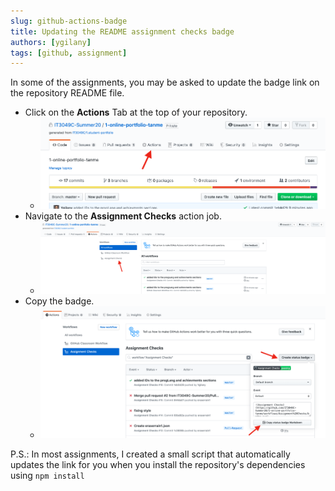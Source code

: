 ```yaml
---
slug: github-actions-badge
title: Updating the README assignment checks badge
authors: [ygilany]
tags: [github, assignment]
---
```


In some of the assignments, you may be asked to update the badge link on the repository README file.

* Click on the **Actions** Tab at the top of your repository.
  * ![image001](assets/image001.png)
* Navigate to the **Assignment Checks** action job.
  * ![image002](assets/image002.png)
* Copy the badge.
  * ![image003](assets/image003.png)

P.S.: In most assignments, I created a small script that automatically updates the link for you when you install the repository's dependencies using `npm install`
